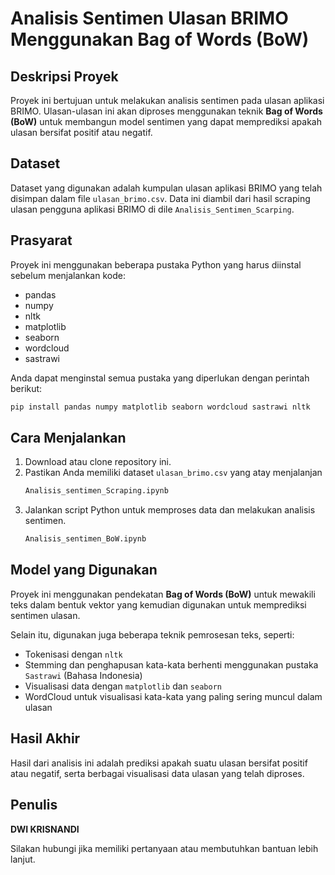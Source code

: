
# Analisis Sentimen Ulasan BRIMO Menggunakan Bag of Words (BoW)

## Deskripsi Proyek
Proyek ini bertujuan untuk melakukan analisis sentimen pada ulasan aplikasi BRIMO. Ulasan-ulasan ini akan diproses menggunakan teknik **Bag of Words (BoW)** untuk membangun model sentimen yang dapat memprediksi apakah ulasan bersifat positif atau negatif.

## Dataset
Dataset yang digunakan adalah kumpulan ulasan aplikasi BRIMO yang telah disimpan dalam file `ulasan_brimo.csv`. Data ini diambil dari hasil scraping ulasan pengguna aplikasi BRIMO di dile `Analisis_Sentimen_Scarping`.

## Prasyarat
Proyek ini menggunakan beberapa pustaka Python yang harus diinstal sebelum menjalankan kode:
- pandas
- numpy
- nltk
- matplotlib
- seaborn
- wordcloud
- sastrawi

Anda dapat menginstal semua pustaka yang diperlukan dengan perintah berikut:
```bash
pip install pandas numpy matplotlib seaborn wordcloud sastrawi nltk
```

## Cara Menjalankan
1. Download atau clone repository ini.
2. Pastikan Anda memiliki dataset `ulasan_brimo.csv` yang atay menjalanjan
   ```bash
   Analisis_sentimen_Scraping.ipynb
   ```
4. Jalankan script Python untuk memproses data dan melakukan analisis sentimen.
   ```bash
   Analisis_sentimen_BoW.ipynb
   ```

## Model yang Digunakan
Proyek ini menggunakan pendekatan **Bag of Words (BoW)** untuk mewakili teks dalam bentuk vektor yang kemudian digunakan untuk memprediksi sentimen ulasan.

Selain itu, digunakan juga beberapa teknik pemrosesan teks, seperti:
- Tokenisasi dengan `nltk`
- Stemming dan penghapusan kata-kata berhenti menggunakan pustaka `Sastrawi` (Bahasa Indonesia)
- Visualisasi data dengan `matplotlib` dan `seaborn`
- WordCloud untuk visualisasi kata-kata yang paling sering muncul dalam ulasan

## Hasil Akhir
Hasil dari analisis ini adalah prediksi apakah suatu ulasan bersifat positif atau negatif, serta berbagai visualisasi data ulasan yang telah diproses.

## Penulis

**DWI KRISNANDI**

Silakan hubungi jika memiliki pertanyaan atau membutuhkan bantuan lebih lanjut.
